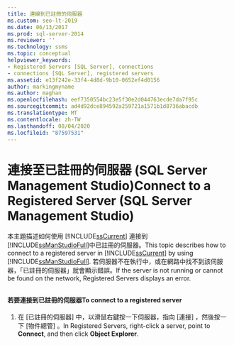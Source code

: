 ```yaml
---
title: 連線到已註冊的伺服器
ms.custom: seo-lt-2019
ms.date: 06/13/2017
ms.prod: sql-server-2014
ms.reviewer: ''
ms.technology: ssms
ms.topic: conceptual
helpviewer_keywords:
- Registered Servers [SQL Server], connections
- connections [SQL Server], registered servers
ms.assetid: e13f242e-33f4-4d8d-9b10-0652ef4d0156
author: markingmyname
ms.author: maghan
ms.openlocfilehash: eef7350554bc23e5f30e2d044763ecde7da7f95c
ms.sourcegitcommit: ad4d92dce894592a259721a1571b1d8736abacdb
ms.translationtype: MT
ms.contentlocale: zh-TW
ms.lasthandoff: 08/04/2020
ms.locfileid: "87597531"
---
```

# <a name="connect-to-a-registered-server-sql-server-management-studio"></a><span data-ttu-id="0d9dd-102">連接至已註冊的伺服器 (SQL Server Management Studio)</span><span class="sxs-lookup"><span data-stu-id="0d9dd-102">Connect to a Registered Server (SQL Server Management Studio)</span></span>
  <span data-ttu-id="0d9dd-103">本主題描述如何使用 [!INCLUDE[ssCurrent](../../includes/sscurrent-md.md)] 連接到 [!INCLUDE[ssManStudioFull](../../includes/ssmanstudiofull-md.md)]中已註冊的伺服器。</span><span class="sxs-lookup"><span data-stu-id="0d9dd-103">This topic describes how to connect to a registered server in [!INCLUDE[ssCurrent](../../includes/sscurrent-md.md)] by using [!INCLUDE[ssManStudioFull](../../includes/ssmanstudiofull-md.md)].</span></span> <span data-ttu-id="0d9dd-104">若伺服器不在執行中，或在網路中找不到該伺服器，「已註冊的伺服器」就會顯示錯誤。</span><span class="sxs-lookup"><span data-stu-id="0d9dd-104">If the server is not running or cannot be found on the network, Registered Servers displays an error.</span></span>  
  
##  <a name="SSMSProcedure"></a>  
  
#### <a name="to-connect-to-a-registered-server"></a><span data-ttu-id="0d9dd-105">若要連接到已註冊的伺服器</span><span class="sxs-lookup"><span data-stu-id="0d9dd-105">To connect to a registered server</span></span>  
  
1.  <span data-ttu-id="0d9dd-106">在 [已註冊的伺服器] 中，以滑鼠右鍵按一下伺服器，指向 [連接]  ，然後按一下 [物件總管]  。</span><span class="sxs-lookup"><span data-stu-id="0d9dd-106">In Registered Servers, right-click a server, point to **Connect**, and then click **Object Explorer**.</span></span>  
  
  
